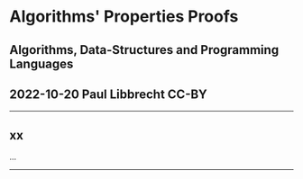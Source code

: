 # Algorithms' Properties Proofs

## Algorithms, Data-Structures and Programming Languages
## 2022-10-20 Paul Libbrecht CC-BY

--- 

## xx

...


- - -

